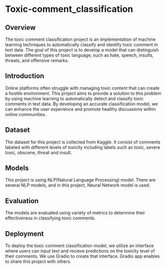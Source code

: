 # Toxic-comment_classification
## Overview
The toxic comment classification project is an implementation of machine learning techniques to automatically classify and identify toxic comment in text data. The goal of this project is to develop a model that can distinguish between different types of toxic language, such as hate, speech, insults, threats, and offensive remarks. 
## Introduction
Online platforms often struggle with managing toxic content that can create a hostile environment. This project aims to provide a solution to this problem by using machine learning to automatically detect and classify toxic comments in text data. By developing an accurate classification model, we can enhance the user experience and promote healthy discussions within online communities. 
## Dataset
The dataset for this project is collected from Kaggle. It consist of comments labeled with different levels of toxicity including labels such as toxic, severe toxic, obscene, threat and insult. 
## Models
This project is using NLP(Natural Language Processing) model. There are several NLP models, and in this project, Neural Network model is used. 
## Evaluation 
The models are evaluated using variety of metrics to determine their effectiveness in classifying toxic comments. 
## Deployment
To deploy the toxic comment classification model, we utilize an interface where users can input text and recieve predictions on the toxicity level of their comments. We use Gradio to create that interface. Gradio app enables to share this project with others.

